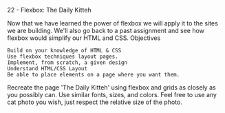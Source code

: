 22 - Flexbox: The Daily Kitteh

Now that we have learned the power of flexbox we will apply it to the sites we are building. We'll also go back to a past assignment and see how flexbox would simplify our HTML and CSS.
Objectives

    Build on your knowledge of HTML & CSS
    Use flexbox techniques layout pages.
    Implement, from scratch, a given design
    Understand HTML/CSS Layout
    Be able to place elements on a page where you want them.

Recreate the page 'The Daily Kitteh' using flexbox and grids as closely as you possibly can. Use similar fonts, sizes, and colors. Feel free to use any cat photo you wish, just respect the relative size of the photo.
